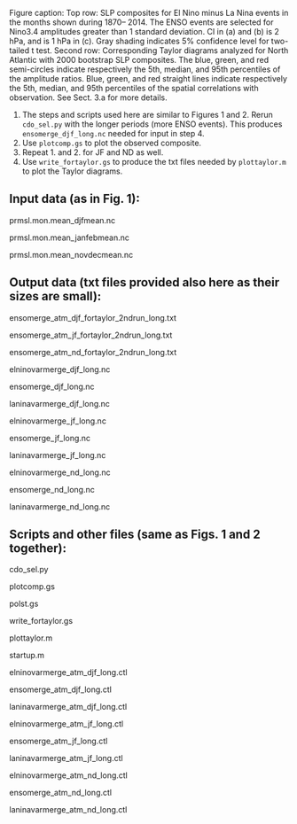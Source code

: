 Figure caption: Top row: SLP composites for El Nino minus La Nina events in the months shown during 1870–
2014. The ENSO events are selected for Nino3.4 amplitudes greater than 1 standard deviation. CI in (a) and
(b) is 2 hPa, and is 1 hPa in (c). Gray shading indicates 5% confidence level for two-tailed t test. Second row: 
Corresponding Taylor diagrams analyzed for North Atlantic with 2000 bootstrap SLP composites. The blue, green, and 
red semi-circles indicate respectively the 5th, median, and 95th percentiles of the amplitude ratios. 
Blue, green, and red straight lines indicate respectively the 5th, median, and 95th percentiles of the spatial
correlations with observation. See Sect. 3.a for more details.

1. The steps and scripts used here are similar to Figures 1 and 2. Rerun `cdo_sel.py` with the longer periods (more ENSO events). This produces `ensomerge_djf_long.nc` needed for input in step 4.
2. Use `plotcomp.gs` to plot the observed composite.
3. Repeat 1. and 2. for JF and ND as well.
4. Use `write_fortaylor.gs` to produce the txt files needed by `plottaylor.m` to plot the Taylor diagrams.

## Input data (as in Fig. 1):

prmsl.mon.mean_djfmean.nc

prmsl.mon.mean_janfebmean.nc

prmsl.mon.mean_novdecmean.nc

## Output data (txt files provided also here as their sizes are small):

ensomerge_atm_djf_fortaylor_2ndrun_long.txt

ensomerge_atm_jf_fortaylor_2ndrun_long.txt

ensomerge_atm_nd_fortaylor_2ndrun_long.txt

elninovarmerge_djf_long.nc

ensomerge_djf_long.nc

laninavarmerge_djf_long.nc

elninovarmerge_jf_long.nc

ensomerge_jf_long.nc

laninavarmerge_jf_long.nc

elninovarmerge_nd_long.nc

ensomerge_nd_long.nc

laninavarmerge_nd_long.nc

## Scripts and other files (same as Figs. 1 and 2 together):

cdo_sel.py

plotcomp.gs

polst.gs

write_fortaylor.gs

plottaylor.m

startup.m

elninovarmerge_atm_djf_long.ctl

ensomerge_atm_djf_long.ctl

laninavarmerge_atm_djf_long.ctl

elninovarmerge_atm_jf_long.ctl

ensomerge_atm_jf_long.ctl

laninavarmerge_atm_jf_long.ctl

elninovarmerge_atm_nd_long.ctl

ensomerge_atm_nd_long.ctl

laninavarmerge_atm_nd_long.ctl

